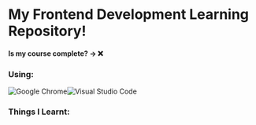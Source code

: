 # My Frontend Development Learning Repository!
#### Is my course complete? -> ❌

### Using: 
![Google Chrome](https://img.shields.io/badge/Google%20Chrome-4285F4?style=for-the-badge&logo=GoogleChrome&logoColor=white)![Visual Studio Code](https://img.shields.io/badge/Visual%20Studio%20Code-0078d7.svg?style=for-the-badge&logo=visual-studio-code&logoColor=white)

### Things I Learnt:
